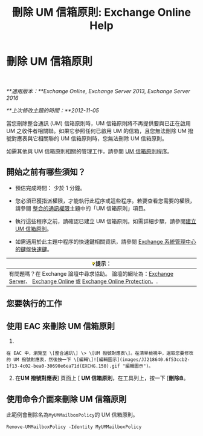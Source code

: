 ﻿---
title: '刪除 UM 信箱原則: Exchange Online Help'
TOCTitle: 刪除 UM 信箱原則
ms:assetid: c8758464-3c52-4dd3-b2a6-142a99bb0628
ms:mtpsurl: https://technet.microsoft.com/zh-tw/library/Bb124536(v=EXCHG.150)
ms:contentKeyID: 50554061
ms.date: 05/23/2018
mtps_version: v=EXCHG.150
ms.translationtype: MT
---

# 刪除 UM 信箱原則

 

_**適用版本：**Exchange Online, Exchange Server 2013, Exchange Server 2016_

_**上次修改主題的時間：**2012-11-05_

當您刪除整合通訊 (UM) 信箱原則時，UM 信箱原則將不再提供要與已正在啟用 UM 之收件者相關聯。如果它參照任何已啟用 UM 的信箱，且您無法刪除 UM 撥號對應表與它相關聯的 UM 信箱原則時，您無法刪除 UM 信箱原則。

如需其他與 UM 信箱原則相關的管理工作，請參閱 [UM 信箱原則程序](um-mailbox-policy-procedures-exchange-2013-help.md)。

## 開始之前有哪些須知？

  - 預估完成時間： 少於 1 分鐘。

  - 您必須已獲指派權限，才能執行此程序或這些程序。若要查看您需要的權限，請參閱 [整合的通訊權限](unified-messaging-permissions-exchange-2013-help.md)主題中的「UM 信箱原則」項目。

  - 執行這些程序之前，請確認已建立 UM 信箱原則。如需詳細步驟，請參閱[建立 UM 信箱原則](create-a-um-mailbox-policy-exchange-2013-help.md)。

  - 如需適用於此主題中程序的快速鍵相關資訊，請參閱 [Exchange 系統管理中心的鍵盤快速鍵](keyboard-shortcuts-in-the-exchange-admin-center-exchange-online-protection-help.md)。

<table>
<thead>
<tr class="header">
<th><img src="images/Bb124558.tip(EXCHG.150).gif" title="提示" alt="提示" />提示：</th>
</tr>
</thead>
<tbody>
<tr class="odd">
<td>有問題嗎？在 Exchange 論壇中尋求協助。 論壇的網址為：<a href="https://go.microsoft.com/fwlink/p/?linkid=60612">Exchange Server</a>、 <a href="https://go.microsoft.com/fwlink/p/?linkid=267542">Exchange Online</a> 或 <a href="https://go.microsoft.com/fwlink/p/?linkid=285351">Exchange Online Protection</a>。.</td>
</tr>
</tbody>
</table>


## 您要執行的工作

## 使用 EAC 來刪除 UM 信箱原則

1.  
    
    在 EAC 中，瀏覽至 \[整合通訊\] \> \[UM 撥號對應表\]。在清單檢視中，選取您要修改的 UM 撥號對應表，然後按一下 \[編輯\]![編輯圖示](images/JJ218640.6f53ccb2-1f13-4c02-bea0-30690e6ea71d(EXCHG.150).gif "編輯圖示")。

2.  在**UM 撥號對應表**\] 頁面上 \[ **UM 信箱原則**，在工具列上，按一下 \[**刪除**![刪除圖示](images/JJ651670.14f639f6-61e8-4418-bbfb-0db14de9d2f5(EXCHG.150).gif "刪除圖示")。

## 使用命令介面來刪除 UM 信箱原則

此範例會刪除名為`MyUMMailboxPolicy`的 UM 信箱原則。

    Remove-UMMailboxPolicy -Identity MyUMMailboxPolicy

